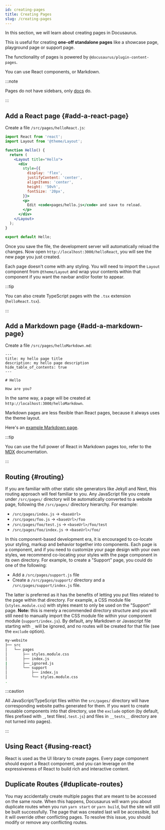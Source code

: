 ```yaml
---
id: creating-pages
title: Creating Pages
slug: /creating-pages
---
```


In this section, we will learn about creating pages in Docusaurus.

This is useful for creating **one-off standalone pages** like a showcase page, playground page or support page.

The functionality of pages is powered by `@docusaurus/plugin-content-pages`.

You can use React components, or Markdown.

:::note

Pages do not have sidebars, only [docs](./docs/docs-introduction.md) do.

:::

## Add a React page {#add-a-react-page}

Create a file `/src/pages/helloReact.js`:

```jsx title="/src/pages/helloReact.js"
import React from 'react';
import Layout from '@theme/Layout';

function Hello() {
  return (
    <Layout title="Hello">
      <div
        style={{
          display: 'flex',
          justifyContent: 'center',
          alignItems: 'center',
          height: '50vh',
          fontSize: '20px',
        }}>
        <p>
          Edit <code>pages/hello.js</code> and save to reload.
        </p>
      </div>
    </Layout>
  );
}

export default Hello;
```

Once you save the file, the development server will automatically reload the changes. Now open `http://localhost:3000/helloReact`, you will see the new page you just created.

Each page doesn't come with any styling. You will need to import the `Layout` component from `@theme/Layout` and wrap your contents within that component if you want the navbar and/or footer to appear.

:::tip

You can also create TypeScript pages with the `.tsx` extension (`helloReact.tsx`).

:::

## Add a Markdown page {#add-a-markdown-page}

Create a file `/src/pages/helloMarkdown.md`:

```mdx title="/src/pages/helloMarkdown.md"
---
title: my hello page title
description: my hello page description
hide_table_of_contents: true
---

# Hello

How are you?
```

In the same way, a page will be created at `http://localhost:3000/helloMarkdown`.

Markdown pages are less flexible than React pages, because it always uses the theme layout.

Here's an [example Markdown page](/examples/markdownPageExample).

:::tip

You can use the full power of React in Markdown pages too, refer to the [MDX](https://mdxjs.com/) documentation.

:::

## Routing {#routing}

If you are familiar with other static site generators like Jekyll and Next, this routing approach will feel familiar to you. Any JavaScript file you create under `/src/pages/` directory will be automatically converted to a website page, following the `/src/pages/` directory hierarchy. For example:

- `/src/pages/index.js` → `<baseUrl>`
- `/src/pages/foo.js` → `<baseUrl>/foo`
- `/src/pages/foo/test.js` → `<baseUrl>/foo/test`
- `/src/pages/foo/index.js` → `<baseUrl>/foo/`

In this component-based development era, it is encouraged to co-locate your styling, markup and behavior together into components. Each page is a component, and if you need to customize your page design with your own styles, we recommend co-locating your styles with the page component in its own directory. For example, to create a "Support" page, you could do one of the following:

- Add a `/src/pages/support.js` file
- Create a `/src/pages/support/` directory and a `/src/pages/support/index.js` file.

The latter is preferred as it has the benefits of letting you put files related to the page within that directory. For example, a CSS module file (`styles.module.css`) with styles meant to only be used on the "Support" page. **Note:** this is merely a recommended directory structure and you will still need to manually import the CSS module file within your component module (`support/index.js`). By default, any Markdown or Javascript file starting with `_` will be ignored, and no routes will be created for that file (see the `exclude` option).

```sh
my-website
├── src
│   └── pages
│       ├── styles.module.css
│       ├── index.js
|       ├──_ignored.js
│       └── support
│           ├── index.js
│           └── styles.module.css
.
```

:::caution

All JavaScript/TypeScript files within the `src/pages/` directory will have corresponding website paths generated for them. If you want to create reusable components into that directory, use the `exclude` option (by default, files prefixed with `_`, test files(`.test.js`) and files in `__tests__` directory are not turned into pages).

:::

## Using React {#using-react}

React is used as the UI library to create pages. Every page component should export a React component, and you can leverage on the expressiveness of React to build rich and interactive content.

## Duplicate Routes {#duplicate-routes}

You may accidentally create multiple pages that are meant to be accessed on the same route. When this happens, Docusaurus will warn you about duplicate routes when you run `yarn start` or `yarn build`, but the site will still be built successfully. The page that was created last will be accessible, but it will override other conflicting pages. To resolve this issue, you should modify or remove any conflicting routes.
